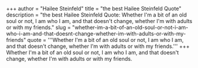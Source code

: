 +++
author = "Hailee Steinfeld"
title = "the best Hailee Steinfeld Quote"
description = "the best Hailee Steinfeld Quote: Whether I'm a bit of an old soul or not, I am who I am, and that doesn't change, whether I'm with adults or with my friends."
slug = "whether-im-a-bit-of-an-old-soul-or-not-i-am-who-i-am-and-that-doesnt-change-whether-im-with-adults-or-with-my-friends"
quote = '''Whether I'm a bit of an old soul or not, I am who I am, and that doesn't change, whether I'm with adults or with my friends.'''
+++
Whether I'm a bit of an old soul or not, I am who I am, and that doesn't change, whether I'm with adults or with my friends.
